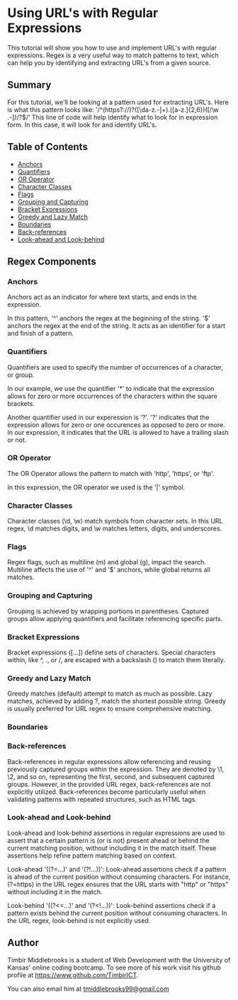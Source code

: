 # Using URL's with Regular Expressions

This tutorial will show you how to use and implement URL's with regular expressions. Regex is a very useful way to match patterns to text, which can help you by identifying 
and extracting URL's from a given source.

## Summary

For this tutorial, we'll be looking at a pattern used for extracting URL's. 
Here is what this pattern looks like: '/^(https?:\/\/)?([\da-z\.-]+)\.([a-z\.]{2,6})([\/\w \.-]*)*\/?$/'
This line of code will help identify what to look for in expression form. In this case, it will look for and identify URL's.

## Table of Contents

- [Anchors](#anchors)
- [Quantifiers](#quantifiers)
- [OR Operator](#or-operator)
- [Character Classes](#character-classes)
- [Flags](#flags)
- [Grouping and Capturing](#grouping-and-capturing)
- [Bracket Expressions](#bracket-expressions)
- [Greedy and Lazy Match](#greedy-and-lazy-match)
- [Boundaries](#boundaries)
- [Back-references](#back-references)
- [Look-ahead and Look-behind](#look-ahead-and-look-behind)

## Regex Components

### Anchors
Anchors act as an indicator for where text starts, and ends in the expression. 

In this pattern, '^' anchors the regex at the beginning of the string. '$' anchors the regex at the end of the string. 
It acts as an identifier for a start and finish of a pattern.



### Quantifiers
Quantifiers are used to specify the number of occurrences of a character, or group. 

In our example, we use the quantifier '*' to indicate that the expression allows
for zero or more occurrences of the characters within the square brackets. 

Another quantifier used in our experession is '?'.
'?' indicates that the expression allows for zero or one occurences as opposed to zero or more.
In our expression, it indicates that the URL is allowed to have a trailing slash or not.


### OR Operator
The OR Operator allows the pattern to match with 'http', 'https', or 'ftp'.

In this expression, the OR operator we used is the '|' symbol. 

### Character Classes
Character classes (\d, \w) match symbols from character sets. In this URL regex, \d matches digits, and \w matches letters, digits, and underscores.

### Flags
Regex flags, such as multiline (m) and global (g), impact the search. Multiline affects the use of '^' and '$' anchors, while global returns all matches.

### Grouping and Capturing
Grouping is achieved by wrapping portions in parentheses. Captured groups allow applying quantifiers and facilitate referencing specific parts.

### Bracket Expressions
Bracket expressions ([...]) define sets of characters. Special characters within, like ^, ., or /, are escaped with a backslash () to match them literally.

### Greedy and Lazy Match
Greedy matches (default) attempt to match as much as possible. Lazy matches, achieved by adding ?, match the shortest possible string. Greedy is usually preferred for URL regex to ensure comprehensive matching.

### Boundaries

### Back-references
Back-references in regular expressions allow referencing and reusing previously captured groups within the expression. They are denoted by \1, \2, and so on, representing the first, second, and subsequent captured groups. However, in the provided URL regex, back-references are not explicitly utilized. Back-references become particularly useful when validating patterns with repeated structures, such as HTML tags.

### Look-ahead and Look-behind
Look-ahead and look-behind assertions in regular expressions are used to assert that a certain pattern is (or is not) present ahead or behind the current matching position, without including it in the match itself. These assertions help refine pattern matching based on context.

Look-ahead '((?=...)' and '(?!...))': Look-ahead assertions check if a pattern is ahead of the current position without consuming characters. For instance, (?=https) in the URL regex ensures that the URL starts with "http" or "https" without including it in the match.

Look-behind '((?<=...)' and '(?<!...))': Look-behind assertions check if a pattern exists behind the current position without consuming characters. In the URL regex, look-behind is not explicitly used.

## Author

Timbir Middlebrooks is a student of Web Development with the University of Kansas' online coding bootcamp. To see more of his work visit his github profile at https://www.github.com/TimbirICT.

You can also email him at tmiddlebrooks99@gmail.com